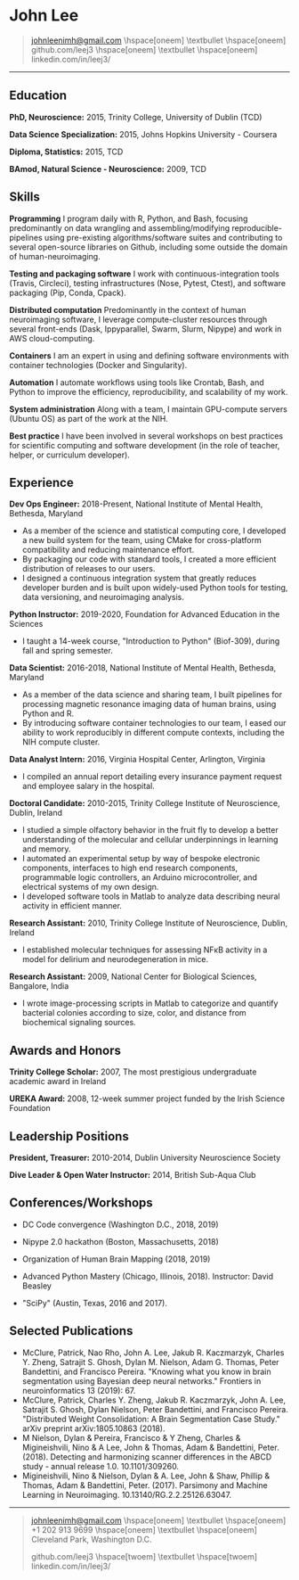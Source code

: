 John Lee
==========

> johnleenimh@gmail.com \hspace[oneem] \textbullet  \hspace[oneem]
github.com/leej3 \hspace[oneem] \textbullet \hspace[oneem] linkedin.com/in/leej3/

---

Education
---------

**PhD, Neuroscience:** 2015, Trinity College, University of Dublin (TCD)
 <!--    Thesis title: Olfactory Habituation in *Drosophila melanogaster* -->

**Data Science Specialization:** 2015, Johns Hopkins University - Coursera

**Diploma, Statistics:** 2015, TCD

**BAmod, Natural Science - Neuroscience:** 2009, TCD

Skills
---
**Programming** I program daily with R, Python, and Bash, focusing predominantly on data wrangling and assembling/modifying reproducible-pipelines using pre-existing algorithms/software suites and contributing to several open-source libraries on Github, including some outside the domain of human-neuroimaging.

**Testing and packaging software**
I work with continuous-integration tools (Travis, Circleci),
testing infrastructures (Nose, Pytest, Ctest), and software packaging (Pip, Conda, Cpack).

**Distributed computation**
Predominantly in the context of human neuroimaging software, I leverage compute-cluster resources through several front-ends (Dask, Ippyparallel, Swarm, Slurm, Nipype) and work in AWS cloud-computing.

**Containers**
I am an expert in using and defining software environments with container technologies (Docker and Singularity).

**Automation**
I automate workflows using tools like Crontab, Bash, and Python to improve the efficiency, reproducibility, and scalability of my work.

**System administration**
Along with a team, I maintain GPU-compute servers (Ubuntu OS) as part of the work at the NIH.

**Best practice**
I have been involved in several workshops on best practices for scientific computing and software development (in the role of teacher, helper, or curriculum developer).
<!-- **Collaboration:** Whenever I generate a solution to a problem, I seek to build off what already exists.
 To do so, I collaborate with people on-site and others across other academic institutions who work in my domain.
  I continually work to develop the requisite skills in tooling and communication to become more effective at collaborative problem solving strategies.
 -->
<!-- **Relational databases:** I have limited experience with SQL from teaching courses in Software Carpentry and from using SQLAlchemy to interface to a pre-existing database. -->

<!-- **Medicare and insurance claims data:** When working at Virginia Hospital Center, I worked with some records of CPT codes. My experience with this was limited to a couple of months though. -->

Experience
---
**Dev Ops Engineer:** 2018-Present, National Institute of Mental Health, Bethesda, Maryland

+ As a member of the science and statistical computing core, I developed a new build system for the team, using CMake for cross-platform compatibility and reducing maintenance effort.
+ By packaging our code with standard tools, I created a more efficient distribution of releases to our users.
+ I designed a continuous integration system that greatly reduces developer burden and is built upon widely-used Python tools for testing, data versioning, and neuroimaging analysis.

**Python Instructor:** 2019-2020, Foundation for Advanced Education in the Sciences

+ I taught a 14-week course, "Introduction to Python" (Biof-309), during fall and spring semester.

**Data Scientist:** 2016-2018, National Institute of Mental Health, Bethesda, Maryland

+ As a member of the data science and sharing team, I built pipelines for processing magnetic resonance imaging data of human brains, using Python and R.
+ By introducing software container technologies to our team, I eased our ability to work reproducibly in different compute contexts, including the NIH compute cluster.

**Data Analyst Intern:** 2016, Virginia Hospital Center, Arlington, Virginia

+ I compiled an annual report detailing every insurance payment request and employee salary in the hospital.

**Doctoral Candidate:** 2010-2015, Trinity College Institute of Neuroscience, Dublin, Ireland

+ I studied a simple olfactory behavior in the fruit fly to develop a better understanding of the molecular and cellular underpinnings in learning and memory.
+ I automated an experimental setup by way of bespoke electronic components, interfaces to high end research components, programmable logic controllers, an Arduino microcontroller, and electrical systems of my own design.
+ I developed software tools in Matlab to analyze data describing neural activity in efficient manner.

**Research Assistant:** 2010, Trinity College Institute of Neuroscience, Dublin, Ireland

+ I established molecular techniques for assessing NFκB activity in a model for delirium and neurodegeneration in mice.

**Research Assistant:** 2009, National Center for Biological Sciences, Bangalore, India

+  I wrote image-processing scripts in Matlab to categorize and quantify bacterial colonies according to size, color, and distance from biochemical signaling sources.


Awards and Honors
---
**Trinity College Scholar:** 2007, The most prestigious undergraduate academic award in Ireland

**UREKA Award:** 2008, 12-week summer project funded by the Irish Science Foundation


Leadership Positions
---
**President, Treasurer:** 2010-2014, Dublin University Neuroscience Society

**Dive Leader & Open Water Instructor:** 2014, British Sub-Aqua Club

Conferences/Workshops
---
* DC Code convergence (Washington D.C., 2018, 2019)

* Nipype 2.0 hackathon (Boston, Massachusetts, 2018)

* Organization of Human Brain Mapping (2018, 2019)

* Advanced Python Mastery (Chicago, Illinois, 2018). Instructor: David Beasley

* "SciPy"  (Austin, Texas, 2016 and 2017).


Selected Publications
---
* McClure, Patrick, Nao Rho, John A. Lee, Jakub R. Kaczmarzyk, Charles Y. Zheng, Satrajit S. Ghosh, Dylan M. Nielson, Adam G. Thomas, Peter Bandettini, and Francisco Pereira. "Knowing what you know in brain segmentation using Bayesian deep neural networks." Frontiers in neuroinformatics 13 (2019): 67.
* McClure, Patrick, Charles Y. Zheng, Jakub R. Kaczmarzyk, John A. Lee, Satrajit S. Ghosh, Dylan Nielson, Peter Bandettini, and Francisco Pereira. "Distributed Weight Consolidation: A Brain Segmentation Case Study." arXiv preprint arXiv:1805.10863 (2018).
* M Nielson, Dylan & Pereira, Francisco & Y Zheng, Charles & Migineishvili, Nino & A Lee, John & Thomas, Adam & Bandettini, Peter. (2018). Detecting and harmonizing scanner differences in the ABCD study - annual release 1.0. 10.1101/309260.
* Migineishvili, Nino & Nielson, Dylan & A. Lee, John & Shaw, Phillip & Thomas, Adam & Bandettini, Peter. (2017). Parsimony and Machine Learning in Neuroimaging. 10.13140/RG.2.2.25126.63047.
<!--Indian brain:https://www.biorxiv.org/content/10.1101/2020.05.08.077172v1-->


---

> johnleenimh@gmail.com \hspace[oneem] \textbullet  \hspace[oneem] +1 202 913 9699 \hspace[oneem] \textbullet \hspace[oneem] Cleveland Park, Washington D.C.
>
> github.com/leej3 \hspace[twoem] \textbullet \hspace[twoem] linkedin.com/in/leej3/
>
